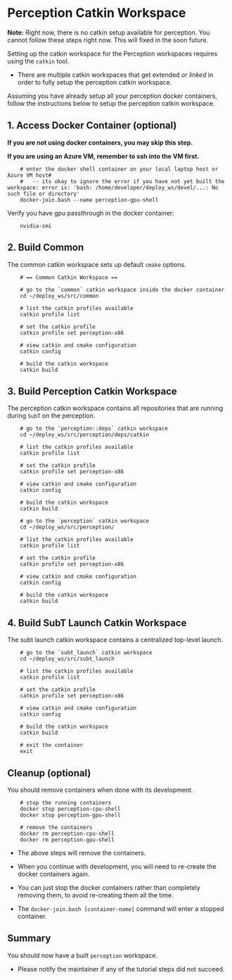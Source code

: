 # Perception Catkin Workspace

**Note:** Right now, there is no catkin setup available for perception. You cannot follow these steps right now. This will fixed in the soon future.

Setting up the catkin workspace for the Perception workspaces requires using the `catkin` tool.

- There are multiple catkin workspaces that get extended *or linked* in order to fully setup the perception catkin workspace.

Assuming you have already setup all your perception docker containers, follow the instructions below to setup the perception catkin workspace.

## 1. Access Docker Container (optional)

**If you are not using docker containers, you may skip this step.**

**If you are using an Azure VM, remember to ssh into the VM first.**

        # enter the docker shell container on your local laptop host or Azure VM host#
        #   -- its okay to ignore the error if you have not yet built the workspace: error is: 'bash: /home/developer/deploy_ws/devel/...: No such file or directory'
        docker-join.bash --name perception-gpu-shell

Verify you have gpu passthrough in the docker container:

        nvidia-smi

## 2. Build Common

The common catkin workspace sets up default `cmake` options.

        # == Common Catkin Workspace ==

        # go to the `common` catkin workspace inside the docker container
        cd ~/deploy_ws/src/common

        # list the catkin profiles available
        catkin profile list

        # set the catkin profile
        catkin profile set perception-x86

        # view catkin and cmake configuration
        catkin config

        # build the catkin workspace
        catkin build

## 3. Build Perception Catkin Workspace

The perception catkin workspace contains all repositories that are running during `SubT` on the perception.

        # go to the `perception::deps` catkin workspace
        cd ~/deploy_ws/src/perception/deps/catkin

        # list the catkin profiles available
        catkin profile list

        # set the catkin profile
        catkin profile set perception-x86

        # view catkin and cmake configuration
        catkin config

        # build the catkin workspace
        catkin build

        # go to the `perception` catkin workspace
        cd ~/deploy_ws/src/perception/

        # list the catkin profiles available
        catkin profile list

        # set the catkin profile
        catkin profile set perception-x86

        # view catkin and cmake configuration
        catkin config

        # build the catkin workspace
        catkin build

## 4. Build SubT Launch Catkin Workspace

The subt launch catkin workspace contains a centralized top-level launch.

        # go to the `subt_launch` catkin workspace
        cd ~/deploy_ws/src/subt_launch

        # list the catkin profiles available
        catkin profile list

        # set the catkin profile
        catkin profile set perception-x86

        # view catkin and cmake configuration
        catkin config

        # build the catkin workspace
        catkin build

        # exit the container
        exit

## Cleanup (optional)

You should remove containers when done with its development.

        # stop the running containers
        docker stop perception-cpu-shell
        docker stop perception-gpu-shell

        # remove the containers
        docker rm perception-cpu-shell
        docker rm perception-gpu-shell

- The above steps will remove the containers.

- When you continue with development, you will need to re-create the docker containers again.

- You can just stop the docker containers rather than completely removing them, to avoid re-creating them all the time.

- The `docker-join.bash [container-name]` command will enter a stopped container.

## Summary

You should now have a built `perception` workspace.

- Please notify the maintainer if any of the tutorial steps did not succeed.
